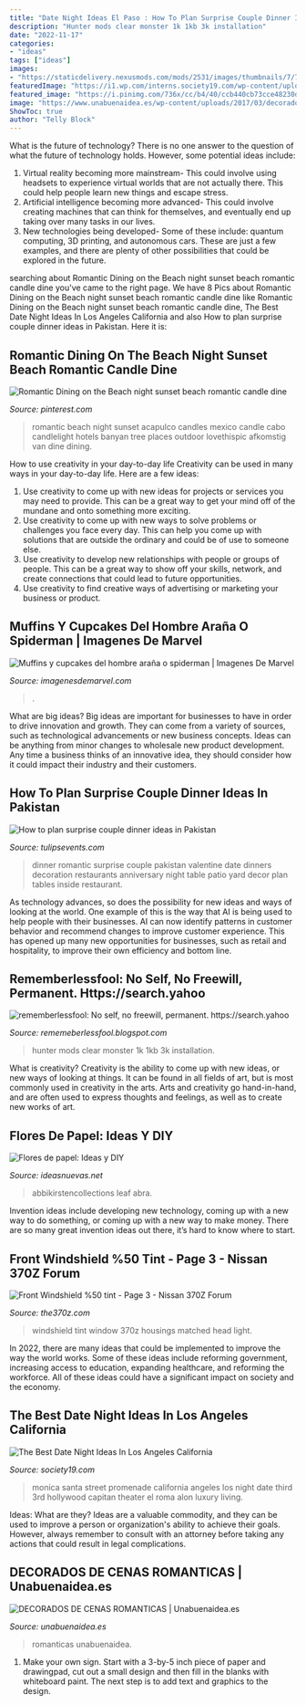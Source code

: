 ```yaml
---
title: "Date Night Ideas El Paso : How To Plan Surprise Couple Dinner Ideas In Pakistan"
description: "Hunter mods clear monster 1k 1kb 3k installation"
date: "2022-11-17"
categories:
- "ideas"
tags: ["ideas"]
images:
- "https://staticdelivery.nexusmods.com/mods/2531/images/thumbnails/7/7-1534283510-59228625.png"
featuredImage: "https://i1.wp.com/interns.society19.com/wp-content/uploads/2018/08/3rdstreet.jpg?resize=1096%2C729&amp;ssl=1"
featured_image: "https://i.pinimg.com/736x/cc/b4/40/ccb440cb73cce48230d35db8b1c0ee59--acapulco-mexico-cabo.jpg"
image: "https://www.unabuenaidea.es/wp-content/uploads/2017/03/decorados-de-cenas-romanticas-unabuenaidea.es-1.jpg"
ShowToc: true
author: "Telly Block"
---
```



What is the future of technology?
There is no one answer to the question of what the future of technology holds. However, some potential ideas include: 

1. Virtual reality becoming more mainstream- This could involve using headsets to experience virtual worlds that are not actually there. This could help people learn new things and escape stress. 
2. Artificial intelligence becoming more advanced- This could involve creating machines that can think for themselves, and eventually end up taking over many tasks in our lives. 
3. New technologies being developed- Some of these include: quantum computing, 3D printing, and autonomous cars. These are just a few examples, and there are plenty of other possibilities that could be explored in the future.

	

		
searching about Romantic Dining on the Beach night sunset beach romantic candle dine you've came to the right page. We have 8 Pics about Romantic Dining on the Beach night sunset beach romantic candle dine like Romantic Dining on the Beach night sunset beach romantic candle dine, The Best Date Night Ideas In Los Angeles California and also How to plan surprise couple dinner ideas in Pakistan. Here it is:
		
    
## Romantic Dining On The Beach Night Sunset Beach Romantic Candle Dine

<img loading=lazy src="https://i.pinimg.com/736x/cc/b4/40/ccb440cb73cce48230d35db8b1c0ee59--acapulco-mexico-cabo.jpg" onerror="this.onerror=null;this.src='https://tse3.mm.bing.net/th?id=OIP.9zXlGJx-GKQVn7VGxNaqvAHaEq&amp;pid=15.1';" alt="Romantic Dining on the Beach night sunset beach romantic candle dine">

_Source: pinterest.com_

>romantic beach night sunset acapulco candles mexico candle cabo candlelight hotels banyan tree places outdoor lovethispic afkomstig van dine dining. 

	

How to use creativity in your day-to-day life
Creativity can be used in many ways in your day-to-day life. Here are a few ideas: 
1. Use creativity to come up with new ideas for projects or services you may need to provide. This can be a great way to get your mind off of the mundane and onto something more exciting. 
2. Use creativity to come up with new ways to solve problems or challenges you face every day. This can help you come up with solutions that are outside the ordinary and could be of use to someone else. 
3. Use creativity to develop new relationships with people or groups of people. This can be a great way to show off your skills, network, and create connections that could lead to future opportunities. 
4. Use creativity to find creative ways of advertising or marketing your business or product.

    
## Muffins Y Cupcakes Del Hombre Araña O Spiderman | Imagenes De Marvel

<img loading=lazy src="https://imagenesdemarvel.com/wp-content/uploads/2016/12/cupcakes-del-hombre-araña-para-niños.jpg" onerror="this.onerror=null;this.src='https://tse4.mm.bing.net/th?id=OIP.B5Bjlie6mOVI2D0ZLxoQtQHaJ4&amp;pid=15.1';" alt="Muffins y cupcakes del hombre araña o spiderman | Imagenes De Marvel">

_Source: imagenesdemarvel.com_

>. 

	

What are big ideas?
Big ideas are important for businesses to have in order to drive innovation and growth. They can come from a variety of sources, such as technological advancements or new business concepts. Ideas can be anything from minor changes to wholesale new product development. Any time a business thinks of an innovative idea, they should consider how it could impact their industry and their customers.

    
## How To Plan Surprise Couple Dinner Ideas In Pakistan

<img loading=lazy src="http://www.tulipsevents.com/wp-content/uploads/2015/06/Surprise-Couple-Dinner-Ideas-tulips-events-in-Pakistan.jpg" onerror="this.onerror=null;this.src='https://tse4.mm.bing.net/th?id=OIP.YVGG5YQeQElqZMxt-ggzdgHaE8&amp;pid=15.1';" alt="How to plan surprise couple dinner ideas in Pakistan">

_Source: tulipsevents.com_

>dinner romantic surprise couple pakistan valentine date dinners decoration restaurants anniversary night table patio yard decor plan tables inside restaurant. 

	

As technology advances, so does the possibility for new ideas and ways of looking at the world. One example of this is the way that AI is being used to help people with their businesses. AI can now identify patterns in customer behavior and recommend changes to improve customer experience. This has opened up many new opportunities for businesses, such as retail and hospitality, to improve their own efficiency and bottom line.

    
## Rememberlessfool: No Self, No Freewill, Permanent. Https://search.yahoo

<img loading=lazy src="https://staticdelivery.nexusmods.com/mods/2531/images/thumbnails/7/7-1534283510-59228625.png" onerror="this.onerror=null;this.src='https://tse1.mm.bing.net/th?id=OIP._Hdfl_BI1OHjMjYUu7MOjwAAAA&amp;pid=15.1';" alt="rememberlessfool: No self, no freewill, permanent. https://search.yahoo">

_Source: rememeberlessfool.blogspot.com_

>hunter mods clear monster 1k 1kb 3k installation. 

	

What is creativity?
Creativity is the ability to come up with new ideas, or new ways of looking at things. It can be found in all fields of art, but is most commonly used in creativity in the arts. Arts and creativity go hand-in-hand, and are often used to express thoughts and feelings, as well as to create new works of art.

    
## Flores De Papel: Ideas Y DIY

<img loading=lazy src="https://ideasnuevas.net/wp-content/uploads/2020/09/3-2.jpg" onerror="this.onerror=null;this.src='https://tse1.mm.bing.net/th?id=OIP.bHyjGpfC0kXfmWUed45pSAHaFj&amp;pid=15.1';" alt="Flores de papel: Ideas y DIY">

_Source: ideasnuevas.net_

>abbikirstencollections leaf abra. 

	

Invention ideas include developing new technology, coming up with a new way to do something, or coming up with a new way to make money. There are so many great invention ideas out there, it’s hard to know where to start.

    
## Front Windshield %50 Tint - Page 3 - Nissan 370Z Forum

<img loading=lazy src="http://i.imgur.com/SjGrGYd.jpg" onerror="this.onerror=null;this.src='https://tse2.mm.bing.net/th?id=OIP.PEvK5ZcNaWDfojvIa5M4oQHaEM&amp;pid=15.1';" alt="Front Windshield %50 tint - Page 3 - Nissan 370Z Forum">

_Source: the370z.com_

>windshield tint window 370z housings matched head light. 

	

In 2022, there are many ideas that could be implemented to improve the way the world works. Some of these ideas include reforming government, increasing access to education, expanding healthcare, and reforming the workforce. All of these ideas could have a significant impact on society and the economy.

    
## The Best Date Night Ideas In Los Angeles California

<img loading=lazy src="https://i1.wp.com/interns.society19.com/wp-content/uploads/2018/08/3rdstreet.jpg?resize=1096%2C729&amp;ssl=1" onerror="this.onerror=null;this.src='https://tse2.mm.bing.net/th?id=OIP.CEesWH51z9xefXZYhofnUwHaE7&amp;pid=15.1';" alt="The Best Date Night Ideas In Los Angeles California">

_Source: society19.com_

>monica santa street promenade california angeles los night date third 3rd hollywood capitan theater el roma alon luxury living. 

	

Ideas: What are they?
Ideas are a valuable commodity, and they can be used to improve a person or organization's ability to achieve their goals. However, always remember to consult with an attorney before taking any actions that could result in legal complications.

    
## DECORADOS DE CENAS ROMANTICAS | Unabuenaidea.es

<img loading=lazy src="https://www.unabuenaidea.es/wp-content/uploads/2017/03/decorados-de-cenas-romanticas-unabuenaidea.es-1.jpg" onerror="this.onerror=null;this.src='https://tse3.mm.bing.net/th?id=OIP.nlGyryGjMtJg1ErKQiV4GQHaHe&amp;pid=15.1';" alt="DECORADOS DE CENAS ROMANTICAS | Unabuenaidea.es">

_Source: unabuenaidea.es_

>romanticas unabuenaidea. 

	

1. Make your own sign. Start with a 3-by-5 inch piece of paper and drawingpad, cut out a small design and then fill in the blanks with whiteboard paint. The next step is to add text and graphics to the design.

